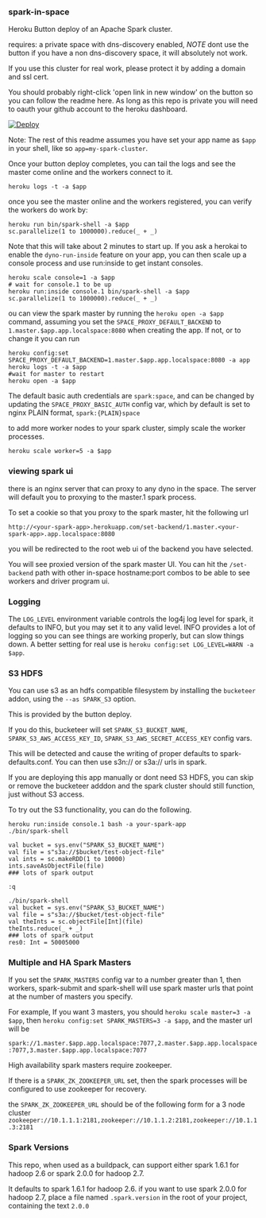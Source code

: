 ### spark-in-space 

Heroku Button deploy of an Apache Spark cluster.

requires: a private space with dns-discovery enabled, *NOTE* dont use the button if you have a non dns-discovery space, it will absolutely not work.

If you use this cluster for real work, please protect it by adding a domain and ssl cert.

You should probably right-click 'open link in new window' on the button so you can follow the readme here. As long as this repo is private you will need to oauth your github account to the heroku dashboard.

[![Deploy](https://www.herokucdn.com/deploy/button.svg)](https://heroku.com/deploy?template=https://github.com/heroku/spark-in-space)

Note: The rest of this readme assumes you have set your app name as `$app` in your shell, like so `app=my-spark-cluster`.

Once your button deploy completes, you can tail the logs and see the master come online and the workers connect to it.

```
heroku logs -t -a $app
```

once you see the master online and the workers registered, you can verify the workers do work by:

```
heroku run bin/spark-shell -a $app
sc.parallelize(1 to 1000000).reduce(_ + _)
```

Note that this will take about 2 minutes to start up. If you ask a herokai to enable the `dyno-run-inside` feature on your app, 
you can then scale up a console process and use run:inside to get instant consoles.

```
heroku scale console=1 -a $app
# wait for console.1 to be up
heroku run:inside console.1 bin/spark-shell -a $app
sc.parallelize(1 to 1000000).reduce(_ + _)
```


ou can view the spark master by running the `heroku open -a $app` command, assuming you set the `SPACE_PROXY_DEFAULT_BACKEND` to `1.master.$app.app.localspace:8080` 
when creating the app.  If not, or to change it you can run

```
heroku config:set SPACE_PROXY_DEFAULT_BACKEND=1.master.$app.app.localspace:8080 -a app
heroku logs -t -a $app
#wait for master to restart
heroku open -a $app
```

The default basic auth credentials are `spark:space`, and can be changed
by updating the `SPACE_PROXY_BASIC_AUTH` config var, which by default is set to nginx PLAIN format, `spark:{PLAIN}space`


to add more worker nodes to your spark cluster, simply scale the worker processes.

```
heroku scale worker=5 -a $app
```

### viewing spark ui

there is an nginx server that can proxy to any dyno in the space. The server will default you to proxying to the master.1 spark process.

To set a cookie so that you proxy to the spark master, hit the following url

`http://<your-spark-app>.herokuapp.com/set-backend/1.master.<your-spark-app>.app.localspace:8080`

you will be redirected to the root web ui of the backend you have selected.

You will see proxied version of the spark master UI. You can hit the `/set-backend` path with other in-space hostname:port combos
to be able to see workers and driver program ui.

### Logging

The `LOG_LEVEL` environment variable controls the log4j log level for spark, it defaults to INFO, but you may set it to any 
valid level. INFO provides a lot of logging so you can see things are working properly, but can slow things down.
A better setting for real use is `heroku config:set LOG_LEVEL=WARN -a $app`.

### S3 HDFS

You can use s3 as an hdfs compatible filesystem by installing the `bucketeer` addon, using the `--as SPARK_S3` option. 

This is provided by the button deploy.

If you do this, bucketeer will set `SPARK_S3_BUCKET_NAME`, `SPARK_S3_AWS_ACCESS_KEY_ID`, `SPARK_S3_AWS_SECRET_ACCESS_KEY` config vars.

This will be detected and cause the writing of proper defaults to spark-defaults.conf. You can then use s3n:// or s3a:// urls in spark.

If you are deploying this app manually or dont need S3 HDFS, you can skip or remove the bucketeer adddon and the spark cluster should still function, just without S3 access.

To try out the S3 functionality, you can do the following.

```
heroku run:inside console.1 bash -a your-spark-app
./bin/spark-shell

val bucket = sys.env("SPARK_S3_BUCKET_NAME")
val file = s"s3a://$bucket/test-object-file"
val ints = sc.makeRDD(1 to 10000)
ints.saveAsObjectFile(file)
### lots of spark output

:q

./bin/spark-shell
val bucket = sys.env("SPARK_S3_BUCKET_NAME")
val file = s"s3a://$bucket/test-object-file"
val theInts = sc.objectFile[Int](file)
theInts.reduce(_ + _)
### lots of spark output
res0: Int = 50005000
```

### Multiple and HA Spark Masters

If you set the `SPARK_MASTERS` config var to a number greater than 1, then workers, spark-submit and spark-shell will use spark master urls that point at
the number of masters you specify.
 
For example, If you want 3 masters, you should `heroku scale master=3 -a $app`, then `heroku config:set SPARK_MASTERS=3 -a $app`, and the master url will be

`spark://1.master.$app.app.localspace:7077,2.master.$app.app.localspace:7077,3.master.$app.app.localspace:7077`

High availability spark masters require zookeeper.

If there is a `SPARK_ZK_ZOOKEEPER_URL` set, then the spark processes will be configured to use zookeeper for recovery.

the `SPARK_ZK_ZOOKEEPER_URL` should be of the following form for a 3 node cluster `zookeeper://10.1.1.1:2181,zookeeper://10.1.1.2:2181,zookeeper://10.1.1.3:2181`

### Spark Versions

This repo, when used as a buildpack, can support either spark 1.6.1 for hadoop 2.6 or spark 2.0.0 for hadoop 2.7.

It defaults to spark 1.6.1 for hadoop 2.6. if you want to use spark 2.0.0 for hadoop 2.7, place a file named `.spark.version` in the root of your project, containing the text `2.0.0`

